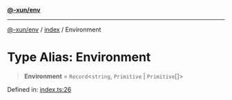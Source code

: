 [**@-xun/env**](../../README.md)

***

[@-xun/env](../../README.md) / [index](../README.md) / Environment

# Type Alias: Environment

> **Environment** = `Record`\<`string`, `Primitive` \| `Primitive`[]\>

Defined in: [index.ts:26](https://github.com/Xunnamius/api-utils/blob/ec6a1f848bdf89f680f91c44729fb1ec9cab402f/packages/env/src/index.ts#L26)
